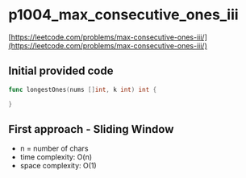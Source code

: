 # p1004_max_consecutive_ones_iii

[https://leetcode.com/problems/max-consecutive-ones-iii/](https://leetcode.com/problems/max-consecutive-ones-iii/)

## Initial provided code

```go
func longestOnes(nums []int, k int) int {

}
```

## First approach - Sliding Window

- n = number of chars
- time complexity: O(n)
- space complexity: O(1)
